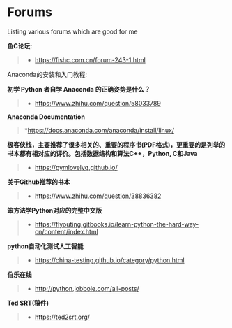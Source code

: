 # Forums
Listing various forums which are good for me

 **鱼C论坛:**
> * https://fishc.com.cn/forum-243-1.html

Anaconda的安装和入门教程:

**初学 Python 者自学 Anaconda 的正确姿势是什么？**

> * https://www.zhihu.com/question/58033789

**Anaconda Documentation**
> *https://docs.anaconda.com/anaconda/install/linux/

**极客侠栈，主要推荐了很多相关的、重要的程序书(PDF格式)，更重要的是列举的书本都有相对应的评价。包括数据结构和算法C++，Python, C和Java**

> * https://pymlovelyq.github.io/

**关于Github推荐的书本**

> * https://www.zhihu.com/question/38836382

**笨方法学Python对应的完整中文版**

> * https://flyouting.gitbooks.io/learn-python-the-hard-way-cn/content/index.html

**python自动化测试人工智能**

> * https://china-testing.github.io/category/python.html

**伯乐在线**

> * http://python.jobbole.com/all-posts/

**Ted SRT(稿件)**

> * https://ted2srt.org/
